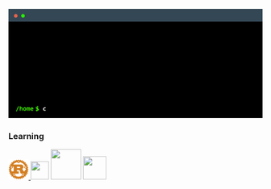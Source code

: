 <p align="center"><img src="cowsayintro.gif" /></p>

### Learning
<p>
  <a  href="https://www.rust-lang.org/" target="_blank" rel="noreferrer">
    <img src="./rust.svg" height="40" width="40" />
  </a>
  <a >
    <img src="https://cdn.jsdelivr.net/gh/devicons/devicon/icons/elm/elm-original.svg" width="36" height="36" />
  </a>
  <a >
    <img src="https://cdn.jsdelivr.net/gh/devicons/devicon/icons/haskell/haskell-original.svg" width="60" height="60" />
  </a>
  <a >
    <picture>
      <source media="(prefers-color-scheme: light)" srcset="./lua-light.svg">
      <source media="(prefers-color-scheme: dark)" srcset="./lua-dark.svg">    
      <img src="./lua-dark.svg" width="46" height="46" />
    </pictiure>
  </a>
</p>

<!--
**joshuahamlet/joshuahamlet** is a ✨ _special_ ✨ repository because its `README.md` (this file) appears on your GitHub profile.

Here are some ideas to get you started:

- 🔭 I’m currently working on ...
- 🌱 I’m currently learning ...
- 👯 I’m looking to collaborate on ...
- 🤔 I’m looking for help with ...
- 💬 Ask me about ...
- 📫 How to reach me: ...
- 😄 Pronouns: ...
- ⚡ Fun fact: ...
-->
